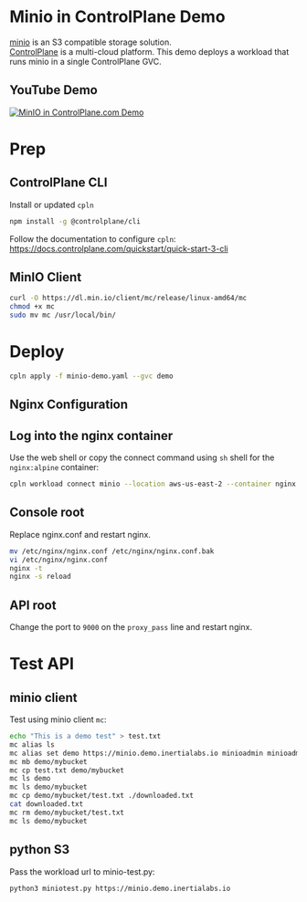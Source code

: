 # Minio in ControlPlane Demo
[minio](https://min.io/) is an S3 compatible storage solution.  
[ControlPlane](https://controlplane.com) is a multi-cloud platform.
This demo deploys a workload that runs minio in a single ControlPlane GVC.
## YouTube Demo
[![MinIO in ControlPlane.com Demo](https://img.youtube.com/vi/H3ghTttSLuM/0.jpg)](https://www.youtube.com/watch?v=H3ghTttSLuM)

# Prep
## ControlPlane CLI
Install or updated `cpln`
```sh
npm install -g @controlplane/cli
```
Follow the documentation to configure `cpln`: https://docs.controlplane.com/quickstart/quick-start-3-cli
## MinIO Client
```sh
curl -O https://dl.min.io/client/mc/release/linux-amd64/mc
chmod +x mc
sudo mv mc /usr/local/bin/
```
# Deploy
```sh
cpln apply -f minio-demo.yaml --gvc demo
```
## Nginx Configuration
## Log into the nginx container
Use the web shell or copy the connect command using `sh` shell for the `nginx:alpine` container:
```sh
cpln workload connect minio --location aws-us-east-2 --container nginx --shell sh --org inertia-labs-inc-46f665 --gvc demo
```
## Console root
Replace nginx.conf and restart nginx.
```sh
mv /etc/nginx/nginx.conf /etc/nginx/nginx.conf.bak
vi /etc/nginx/nginx.conf
nginx -t
nginx -s reload
```
## API root
Change the port to `9000` on the `proxy_pass` line and restart nginx.

# Test API
## minio client
Test using minio client `mc`:
```sh
echo "This is a demo test" > test.txt
mc alias ls
mc alias set demo https://minio.demo.inertialabs.io minioadmin minioadmin
mc mb demo/mybucket
mc cp test.txt demo/mybucket
mc ls demo
mc ls demo/mybucket
mc cp demo/mybucket/test.txt ./downloaded.txt
cat downloaded.txt
mc rm demo/mybucket/test.txt
mc ls demo/mybucket
```
## python S3
Pass the workload url to minio-test.py:
```
python3 miniotest.py https://minio.demo.inertialabs.io
```
